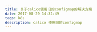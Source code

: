```yaml
---
title: 关于calico使用旧的configmap的解决方案
date: 2017-08-29 14:32:49
tags: k8s
description: calico 使用旧的configmap
---
```

